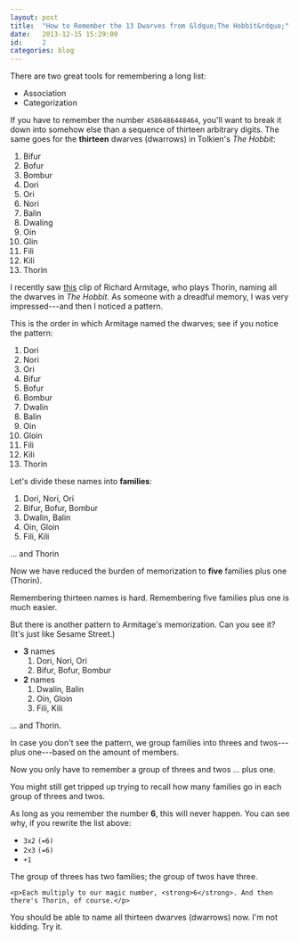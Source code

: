 ```yaml
---
layout: post
title:  "How to Remember the 13 Dwarves from &ldquo;The Hobbit&rdquo;"
date:   2013-12-15 15:29:00
id:     2
categories: blog
---
```

There are two great tools for remembering a long list:

* Association
* Categorization

If you have to remember the number `4586486448464`, you'll want to break it down into somehow else than a sequence of thirteen arbitrary digits. The same goes for the **thirteen** dwarves (dwarrows) in Tolkien's <i>The Hobbit</i>:

1. Bifur
2. Bofur
3. Bombur
4. Dori
5. Ori
6. Nori
7. Balin
8. Dwaling
9. Oin
10. Glin
11. Fili
12. Kili
13. Thorin

I recently saw [this][armitage] clip of Richard Armitage, who plays Thorin, naming all the dwarves in <i>The Hobbit</i>. As someone with a dreadful memory, I was very impressed---and then I noticed a pattern.

This is the order in which Armitage named the dwarves; see if you notice the pattern:

1. Dori
2. Nori
3. Ori
4. Bifur
5. Bofur
6. Bombur
7. Dwalin
8. Balin
9. Oin
10. Gloin
11. Fili
12. Kili
13. Thorin

Let's divide these names into **families**:

1. Dori, Nori, Ori
2. Bifur, Bofur, Bombur
3. Dwalin, Balin
4. Oin, Gloin
5. Fili, Kili

... and Thorin

Now we have reduced the burden of memorization to **five** families plus one (Thorin).

<div class="box info">
    Remembering thirteen names is hard. Remembering five families plus one is much easier.
</div>

But there is another pattern to Armitage's memorization. Can you see it? (It's just like Sesame Street.)

* **3** names
    1. Dori, Nori, Ori
    2. Bifur, Bofur, Bombur
* **2** names
    1. Dwalin, Balin
    2. Oin, Gloin
    3. Fili, Kili

... and Thorin.

In case you don't see the pattern, we group families into threes and twos---plus one---based on the amount of members.

<div class="box info">
    Now you only have to remember a group of threes and twos ... plus one.
</div>

You might still get tripped up trying to recall how many families go in each group of threes and twos.

As long as you remember the number **6**, this will never happen. You can see why, if you rewrite the list above:

* `3x2` `(=6)`
* `2x3` `(=6)`
* `+1`

<div class="box info">
    The group of threes has two families; the group of twos have three.

    <p>Each multiply to our magic number, <strong>6</strong>. And then there's Thorin, of course.</p>
</div>

You should be able to name all thirteen dwarves (dwarrows) now. I'm not kidding. Try it.


[armitage]: http://howtoraiseageek.tumblr.com/post/69830173492#permalink-notes
